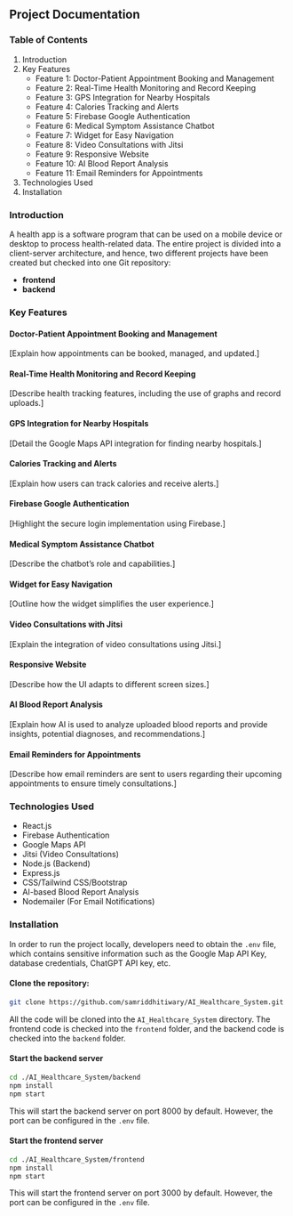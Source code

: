 ## Project Documentation

### Table of Contents
1. Introduction
2. Key Features
   - Feature 1: Doctor-Patient Appointment Booking and Management
   - Feature 2: Real-Time Health Monitoring and Record Keeping
   - Feature 3: GPS Integration for Nearby Hospitals
   - Feature 4: Calories Tracking and Alerts
   - Feature 5: Firebase Google Authentication
   - Feature 6: Medical Symptom Assistance Chatbot
   - Feature 7: Widget for Easy Navigation
   - Feature 8: Video Consultations with Jitsi
   - Feature 9: Responsive Website
   - Feature 10: AI Blood Report Analysis
   - Feature 11: Email Reminders for Appointments
3. Technologies Used
4. Installation

### Introduction
A health app is a software program that can be used on a mobile device or desktop to process health-related data. The entire project is divided into a client-server architecture, and hence, two different projects have been created but checked into one Git repository:

- **frontend**
- **backend**

### Key Features

#### Doctor-Patient Appointment Booking and Management
[Explain how appointments can be booked, managed, and updated.]

#### Real-Time Health Monitoring and Record Keeping
[Describe health tracking features, including the use of graphs and record uploads.]

#### GPS Integration for Nearby Hospitals
[Detail the Google Maps API integration for finding nearby hospitals.]

#### Calories Tracking and Alerts
[Explain how users can track calories and receive alerts.]

#### Firebase Google Authentication
[Highlight the secure login implementation using Firebase.]

#### Medical Symptom Assistance Chatbot
[Describe the chatbot’s role and capabilities.]

#### Widget for Easy Navigation
[Outline how the widget simplifies the user experience.]

#### Video Consultations with Jitsi
[Explain the integration of video consultations using Jitsi.]

#### Responsive Website
[Describe how the UI adapts to different screen sizes.]

#### AI Blood Report Analysis
[Explain how AI is used to analyze uploaded blood reports and provide insights, potential diagnoses, and recommendations.]

#### Email Reminders for Appointments
[Describe how email reminders are sent to users regarding their upcoming appointments to ensure timely consultations.]

### Technologies Used
- React.js
- Firebase Authentication
- Google Maps API
- Jitsi (Video Consultations)
- Node.js (Backend)
- Express.js
- CSS/Tailwind CSS/Bootstrap
- AI-based Blood Report Analysis
- Nodemailer (For Email Notifications)

### Installation
In order to run the project locally, developers need to obtain the `.env` file, which contains sensitive information such as the Google Map API Key, database credentials, ChatGPT API key, etc.

#### Clone the repository:
```bash
git clone https://github.com/samriddhitiwary/AI_Healthcare_System.git
```
All the code will be cloned into the `AI_Healthcare_System` directory. The frontend code is checked into the `frontend` folder, and the backend code is checked into the `backend` folder.

#### Start the backend server
```bash
cd ./AI_Healthcare_System/backend
npm install
npm start
```
This will start the backend server on port 8000 by default. However, the port can be configured in the `.env` file.

#### Start the frontend server
```bash
cd ./AI_Healthcare_System/frontend
npm install
npm start
```
This will start the frontend server on port 3000 by default. However, the port can be configured in the `.env` file.
